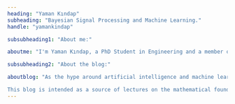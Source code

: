 ```yaml
---
heading: "Yaman Kındap"
subheading: "Bayesian Signal Processing and Machine Learning."
handle: "yamankindap"

subsubheading1: "About me:"

aboutme: "I'm Yaman Kındap, a PhD Student in Engineering and a member of Signal Processing and Communications (SigProC) Laboratory at the University of Cambridge. I am working under the supervision of [Prof. Simon Godsill](http://sigproc.eng.cam.ac.uk/Main/SJG) on a wide range of research areas including stochastic processes, approximate inference and random variate generation. I'm specifically interested in developing accurate representations of highly uncertain systems where rare and extreme events dominate the behaviour. Potential application areas include the study of financial instruments, risk management, climatological sciences and understanding brain functional connectivity."

subsubheading2: "About the blog:"

aboutblog: "As the hype around artificial intelligence and machine learning is still growing, many people are excited by the applications of AI such as machine translation, autonomous vehicles, and medical diagnosis softwares. On top of that, the machine learning research community have provided lots of software libraries such as TensorFlow and PyTorch which enable people interested in developing machine learning applications to write code with a high-level of abstraction. While these tools are certainly necessary for productivity, many people interested in learning about machine learning processes are mislead into thinking either machine learning processes are trivial because they can write a simple TensorFlow script or machine learning is a completely different field than what people learn in fields such as statistics and optimization. People refer to this situation by using the 'black box' metaphor, where you know what you put into the box and you see what comes out, but you don't have any knowledge about its internal workings.

This blog is intended as a source of lectures on the mathematical foundations of machine learning with the goal of providing readers interested in entering the field of machine learning, a technical source of knowledge. However, I try to keep the lectures as simple as possible to follow and explicitly write about any assumptions or shortcomings of a method in question in order to guide the reader without any gaps of knowledge."
---
```

